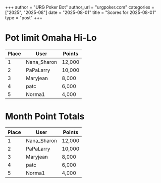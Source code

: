 +++
author = "URG Poker Bot"
author_url = "urgpoker.com"
categories = ["2025", "2025-08"]
date = "2025-08-01"
title = "Scores for 2025-08-01"
type = "post"
+++
# Pot limit Omaha Hi-Lo

| Place | User | Points |
|-------|------|--------|
| 1 | Nana_Sharon | 12,000 |
| 2 | PaPaLarry | 10,000 |
| 3 | Maryjean | 8,000 |
| 4 | patc | 6,000 |
| 5 | Norma1 | 4,000 |

# Month Point Totals

| Place | User | Points |
|-------|------|--------|
| 1 | Nana_Sharon | 12,000 |
| 2 | PaPaLarry | 10,000 |
| 3 | Maryjean | 8,000 |
| 4 | patc | 6,000 |
| 5 | Norma1 | 4,000 |
